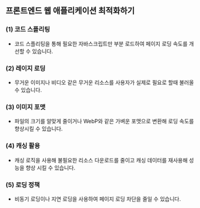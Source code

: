 ## 프론트엔드 웹 애플리케이션 최적화하기

### (1) 코드 스플리팅

- 코드 스플리팅을 통해 필요한 자바스크립트만 부분 로드하여 페이지 로딩 속도를 개선할 수 있습니다.

### (2) 레이지 로딩

- 무거운 이미지나 비디오 같은 무거운 리소스를 사용자가 실제로 필요로 할때 불러올 수 있습니다.

### (3) 이미지 포맷

- 파일의 크기를 알맞게 줄이거나 WebP와 같은 가벼운 포맷으로 변환해 로딩 속도를 향상시킬 수 있습니다.

### (4) 캐싱 활용

- 캐싱 로직을 사용해 불필요한 리소스 다운로드를 줄이고 캐싱 데이터를 재사용해 성능을 향상 시킬 수 있습니다.

### (5) 로딩 정책

- 비동기 로딩이나 지연 로딩을 사용하여 페이지 로딩 차단을 줄일 수 있습니다.
